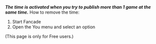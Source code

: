 **_The time is activated when you try to publish more than 1 game at the same time._**
How to remove the time:

1. Start Fancade
2. Open the You menu and select an option

(This page is only for Free users.)